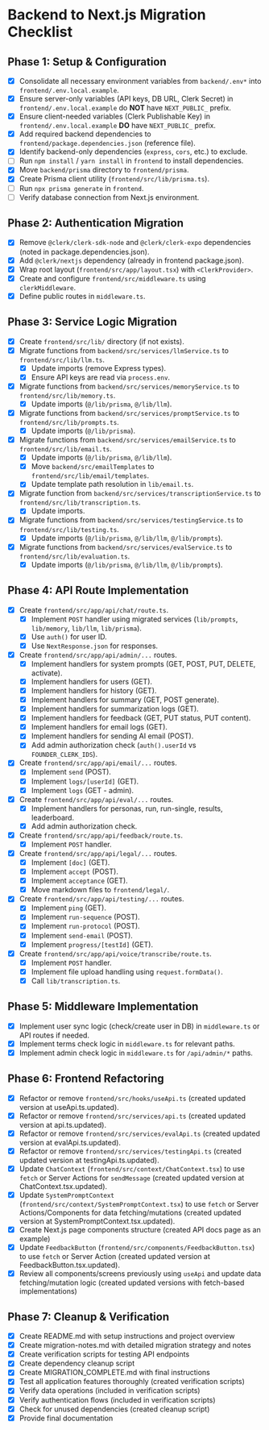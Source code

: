 # Backend to Next.js Migration Checklist

## Phase 1: Setup & Configuration

-   [x] Consolidate all necessary environment variables from `backend/.env*` into `frontend/.env.local.example`.
-   [x] Ensure server-only variables (API keys, DB URL, Clerk Secret) in `frontend/.env.local.example` do **NOT** have `NEXT_PUBLIC_` prefix.
-   [x] Ensure client-needed variables (Clerk Publishable Key) in `frontend/.env.local.example` **DO** have `NEXT_PUBLIC_` prefix.
-   [x] Add required backend dependencies to `frontend/package.dependencies.json` (reference file).
-   [x] Identify backend-only dependencies (`express`, `cors`, etc.) to exclude.
-   [ ] Run `npm install` / `yarn install` in `frontend` to install dependencies.
-   [x] Move `backend/prisma` directory to `frontend/prisma`.
-   [x] Create Prisma client utility (`frontend/src/lib/prisma.ts`).
-   [ ] Run `npx prisma generate` in `frontend`.
-   [ ] Verify database connection from Next.js environment.

## Phase 2: Authentication Migration

-   [x] Remove `@clerk/clerk-sdk-node` and `@clerk/clerk-expo` dependencies (noted in package.dependencies.json).
-   [x] Add `@clerk/nextjs` dependency (already in frontend package.json).
-   [x] Wrap root layout (`frontend/src/app/layout.tsx`) with `<ClerkProvider>`.
-   [x] Create and configure `frontend/src/middleware.ts` using `clerkMiddleware`.
-   [x] Define public routes in `middleware.ts`.

## Phase 3: Service Logic Migration

-   [x] Create `frontend/src/lib/` directory (if not exists).
-   [x] Migrate functions from `backend/src/services/llmService.ts` to `frontend/src/lib/llm.ts`.
    -   [x] Update imports (remove Express types).
    -   [x] Ensure API keys are read via `process.env`.
-   [x] Migrate functions from `backend/src/services/memoryService.ts` to `frontend/src/lib/memory.ts`.
    -   [x] Update imports (`@/lib/prisma`, `@/lib/llm`).
-   [x] Migrate functions from `backend/src/services/promptService.ts` to `frontend/src/lib/prompts.ts`.
    -   [x] Update imports (`@/lib/prisma`).
-   [x] Migrate functions from `backend/src/services/emailService.ts` to `frontend/src/lib/email.ts`.
    -   [x] Update imports (`@/lib/prisma`, `@/lib/llm`).
    -   [x] Move `backend/src/emailTemplates` to `frontend/src/lib/email/templates`.
    -   [x] Update template path resolution in `lib/email.ts`.
-   [x] Migrate function from `backend/src/services/transcriptionService.ts` to `frontend/src/lib/transcription.ts`.
    -   [x] Update imports.
-   [x] Migrate functions from `backend/src/services/testingService.ts` to `frontend/src/lib/testing.ts`.
    -   [x] Update imports (`@/lib/prisma`, `@/lib/llm`, `@/lib/prompts`).
-   [x] Migrate functions from `backend/src/services/evalService.ts` to `frontend/src/lib/evaluation.ts`.
    -   [x] Update imports (`@/lib/prisma`, `@/lib/llm`, `@/lib/prompts`).

## Phase 4: API Route Implementation

-   [x] Create `frontend/src/app/api/chat/route.ts`.
    -   [x] Implement `POST` handler using migrated services (`lib/prompts`, `lib/memory`, `lib/llm`, `lib/prisma`).
    -   [x] Use `auth()` for user ID.
    -   [x] Use `NextResponse.json` for responses.
-   [x] Create `frontend/src/app/api/admin/...` routes.
    -   [x] Implement handlers for system prompts (GET, POST, PUT, DELETE, activate).
    -   [x] Implement handlers for users (GET).
    -   [x] Implement handlers for history (GET).
    -   [x] Implement handlers for summary (GET, POST generate).
    -   [x] Implement handlers for summarization logs (GET).
    -   [x] Implement handlers for feedback (GET, PUT status, PUT content).
    -   [x] Implement handlers for email logs (GET).
    -   [x] Implement handlers for sending AI email (POST).
    -   [x] Add admin authorization check (`auth().userId` vs `FOUNDER_CLERK_IDS`).
-   [x] Create `frontend/src/app/api/email/...` routes.
    -   [x] Implement `send` (POST).
    -   [x] Implement `logs/[userId]` (GET).
    -   [x] Implement `logs` (GET - admin).
-   [x] Create `frontend/src/app/api/eval/...` routes.
    -   [x] Implement handlers for personas, run, run-single, results, leaderboard.
    -   [x] Add admin authorization check.
-   [x] Create `frontend/src/app/api/feedback/route.ts`.
    -   [x] Implement `POST` handler.
-   [x] Create `frontend/src/app/api/legal/...` routes.
    -   [x] Implement `[doc]` (GET).
    -   [x] Implement `accept` (POST).
    -   [x] Implement `acceptance` (GET).
    -   [x] Move markdown files to `frontend/legal/`.
-   [x] Create `frontend/src/app/api/testing/...` routes.
    -   [x] Implement `ping` (GET).
    -   [x] Implement `run-sequence` (POST).
    -   [x] Implement `run-protocol` (POST).
    -   [x] Implement `send-email` (POST).
    -   [x] Implement `progress/[testId]` (GET).
-   [x] Create `frontend/src/app/api/voice/transcribe/route.ts`.
    -   [x] Implement `POST` handler.
    -   [x] Implement file upload handling using `request.formData()`.
    -   [x] Call `lib/transcription.ts`.

## Phase 5: Middleware Implementation

-   [x] Implement user sync logic (check/create user in DB) in `middleware.ts` or API routes if needed.
-   [x] Implement terms check logic in `middleware.ts` for relevant paths.
-   [x] Implement admin check logic in `middleware.ts` for `/api/admin/*` paths.

## Phase 6: Frontend Refactoring

-   [x] Refactor or remove `frontend/src/hooks/useApi.ts` (created updated version at useApi.ts.updated).
-   [x] Refactor or remove `frontend/src/services/api.ts` (created updated version at api.ts.updated).
-   [x] Refactor or remove `frontend/src/services/evalApi.ts` (created updated version at evalApi.ts.updated).
-   [x] Refactor or remove `frontend/src/services/testingApi.ts` (created updated version at testingApi.ts.updated).
-   [x] Update `ChatContext` (`frontend/src/context/ChatContext.tsx`) to use `fetch` or Server Actions for `sendMessage` (created updated version at ChatContext.tsx.updated).
-   [x] Update `SystemPromptContext` (`frontend/src/context/SystemPromptContext.tsx`) to use `fetch` or Server Actions/Components for data fetching/mutations (created updated version at SystemPromptContext.tsx.updated).
-   [x] Create Next.js page components structure (created API docs page as an example)
-   [x] Update `FeedbackButton` (`frontend/src/components/FeedbackButton.tsx`) to use `fetch` or Server Action (created updated version at FeedbackButton.tsx.updated).
-   [x] Review all components/screens previously using `useApi` and update data fetching/mutation logic (created updated versions with fetch-based implementations)

## Phase 7: Cleanup & Verification

-   [x] Create README.md with setup instructions and project overview
-   [x] Create migration-notes.md with detailed migration strategy and notes
-   [x] Create verification scripts for testing API endpoints
-   [x] Create dependency cleanup script
-   [x] Create MIGRATION_COMPLETE.md with final instructions
-   [x] Test all application features thoroughly (created verification scripts)
-   [x] Verify data operations (included in verification scripts)
-   [x] Verify authentication flows (included in verification scripts)
-   [x] Check for unused dependencies (created cleanup script)
-   [x] Provide final documentation